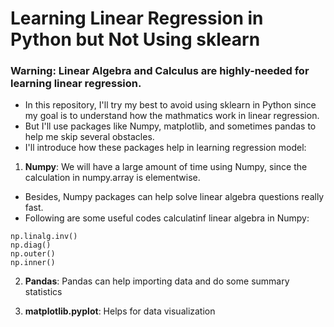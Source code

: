 # Learning Linear Regression in Python but Not Using sklearn

### Warning: Linear Algebra and Calculus are highly-needed for learning linear regression.

* In this repository, I'll try my best to avoid using sklearn in Python since my goal is to understand how the mathmatics work in linear regression.
* But I'll use packages like Numpy, matplotlib, and sometimes pandas to help me skip several obstacles.
* I'll introduce how these packages help in learning regression model:
1. **Numpy**: We will have a large amount of time using Numpy, since the calculation in numpy.array is elementwise. 
- Besides, Numpy packages can help solve linear algebra questions really fast.
- Following are some useful codes calculatinf linear algebra in Numpy:
```
np.linalg.inv()
np.diag()
np.outer()
np.inner()
```

2. **Pandas**: Pandas can help importing data and do some summary statistics

3. **matplotlib.pyplot**: Helps for data visualization

